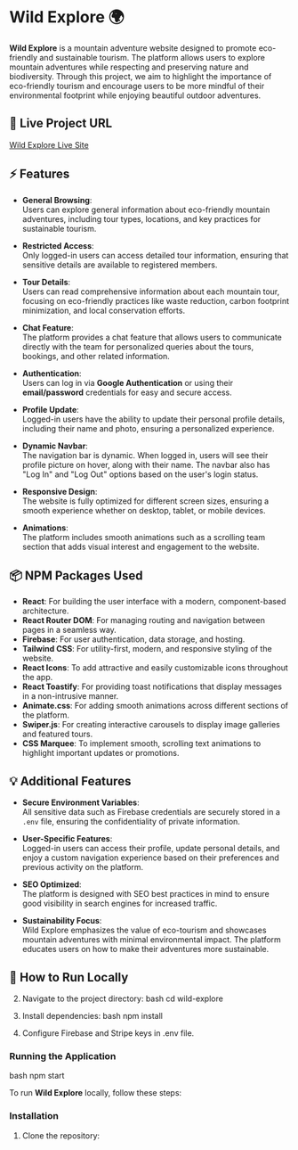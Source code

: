 # Wild Explore 🌍

**Wild Explore** is a mountain adventure website designed to promote eco-friendly and sustainable tourism. The platform allows users to explore mountain adventures while respecting and preserving nature and biodiversity. Through this project, we aim to highlight the importance of eco-friendly tourism and encourage users to be more mindful of their environmental footprint while enjoying beautiful outdoor adventures.

## 🔗 Live Project URL 
[Wild Explore Live Site](https://wild-explore.web.app) 

## ⚡ Features

- **General Browsing**:  
  Users can explore general information about eco-friendly mountain adventures, including tour types, locations, and key practices for sustainable tourism.

- **Restricted Access**:  
  Only logged-in users can access detailed tour information, ensuring that sensitive details are available to registered members.

- **Tour Details**:  
  Users can read comprehensive information about each mountain tour, focusing on eco-friendly practices like waste reduction, carbon footprint minimization, and local conservation efforts.

- **Chat Feature**:  
  The platform provides a chat feature that allows users to communicate directly with the team for personalized queries about the tours, bookings, and other related information.

- **Authentication**:  
  Users can log in via **Google Authentication** or using their **email/password** credentials for easy and secure access.

- **Profile Update**:  
  Logged-in users have the ability to update their personal profile details, including their name and photo, ensuring a personalized experience.

- **Dynamic Navbar**:  
  The navigation bar is dynamic. When logged in, users will see their profile picture on hover, along with their name. The navbar also has "Log In" and "Log Out" options based on the user's login status.

- **Responsive Design**:  
  The website is fully optimized for different screen sizes, ensuring a smooth experience whether on desktop, tablet, or mobile devices.

- **Animations**:  
  The platform includes smooth animations such as a scrolling team section that adds visual interest and engagement to the website.

## 📦 NPM Packages Used

- **React**: For building the user interface with a modern, component-based architecture.
- **React Router DOM**: For managing routing and navigation between pages in a seamless way.
- **Firebase**: For user authentication, data storage, and hosting.
- **Tailwind CSS**: For utility-first, modern, and responsive styling of the website.
- **React Icons**: To add attractive and easily customizable icons throughout the app.
- **React Toastify**: For providing toast notifications that display messages in a non-intrusive manner.
- **Animate.css**: For adding smooth animations across different sections of the platform.
- **Swiper.js**: For creating interactive carousels to display image galleries and featured tours.
- **CSS Marquee**: To implement smooth, scrolling text animations to highlight important updates or promotions.

## 💡 Additional Features

- **Secure Environment Variables**:  
  All sensitive data such as Firebase credentials are securely stored in a `.env` file, ensuring the confidentiality of private information.

- **User-Specific Features**:  
  Logged-in users can access their profile, update personal details, and enjoy a custom navigation experience based on their preferences and previous activity on the platform.

- **SEO Optimized**:  
  The platform is designed with SEO best practices in mind to ensure good visibility in search engines for increased traffic.

- **Sustainability Focus**:  
  Wild Explore emphasizes the value of eco-tourism and showcases mountain adventures with minimal environmental impact. The platform educates users on how to make their adventures more sustainable.

## 🚀 How to Run Locally
   
2. Navigate to the project directory:
   bash
   cd wild-explore
   
3. Install dependencies:
   bash
   npm install
   
4. Configure Firebase and Stripe keys in .env file.

### Running the Application
bash
npm start

To run **Wild Explore** locally, follow these steps:

### Installation
1. Clone the repository:
   ```bash
  
